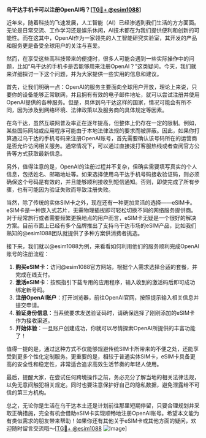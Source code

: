 **乌干达手机卡可以注册OpenAI吗？[[TG💪+ @esim1088](https://t.me/s/esim1088)]**

近年来，随着科技的飞速发展，人工智能（AI）已经渗透到我们生活的方方面面。无论是日常交流、工作学习还是娱乐休闲，AI技术都在为我们提供便利和创新的可能性。而在这其中，OpenAI作为一家领先的人工智能研究实验室，其开发的产品和服务更是备受全球用户的关注与喜爱。

然而，在享受这些高科技带来的便捷时，很多人可能会遇到一些实际操作中的问题，比如“乌干达的手机卡是否能够用来注册OpenAI？”这类疑问。今天，我们就来详细探讨一下这个问题，并为大家提供一些实用的信息和建议。

首先，让我们明确一点：OpenAI的服务主要面向全球用户开放，理论上来说，只要你的设备能够正常联网，并且拥有有效的电子邮件地址，就可以尝试注册并使用OpenAI提供的各种服务。但是，具体到乌干达这样的国家，情况可能会有所不同，因为涉及到网络环境、法律政策以及服务商的具体规定等因素。

在乌干达，虽然互联网普及率正在逐年提高，但整体上仍存在一定的限制。例如，某些国际网站或应用程序可能由于本地法律法规的要求而被屏蔽。因此，如果你打算通过乌干达的手机号码来注册OpenAI账号，首先需要确认该号码所在的运营商是否允许访问相关服务。通常情况下，可以通过直接拨打客服热线或者查阅官方公告等方式获取最新信息。

另外，值得注意的是，OpenAI的注册过程并不复杂，但确实需要填写真实的个人信息，包括姓名、邮箱地址等。如果选择使用乌干达手机号码接收验证码，则必须确保这个号码是有效的，并且能够顺利接收到短信通知。否则，即使完成了所有步骤，也有可能因为验证失败而导致注册失败。

当然，除了传统的实体SIM卡之外，现在还有一种更加灵活的选择——eSIM卡。eSIM卡是一种嵌入式芯片，无需物理插拔即可轻松切换不同的网络服务提供商。对于经常旅行或者需要频繁更换地点的用户而言，eSIM卡无疑是一个很好的解决方案。目前市面上已经有多个品牌推出了支持乌干达市场的eSIM产品，比如我们熟知的@esim1088团队就提供了多种方案供消费者挑选。

接下来，我们就以@esim1088为例，来看看如何利用他们的服务顺利完成OpenAI账号的注册流程：

1. **购买eSIM卡**：访问@esim1088官方网站，根据个人需求选择合适的套餐，并完成在线支付。
2. **激活eSIM卡**：按照指引下载专用的应用程序，输入收到的激活码后即可成功绑定新号码。
3. **注册OpenAI账户**：打开浏览器，前往OpenAI官网，按照提示输入相关信息并提交申请。
4. **验证身份信息**：当系统要求发送验证码时，请确保选择了刚刚添加的eSIM卡作为接收渠道。
5. **开始体验**：一旦账户创建成功，你就可以尽情探索OpenAI所提供的丰富功能了！

值得一提的是，通过这种方式不仅能够规避传统SIM卡所带来的不便之处，还能享受到更多个性化定制服务。更重要的是，相较于普通实体SIM卡，eSIM卡具备更高的安全性和稳定性，非常适合追求高效生活节奏的年轻人使用。

最后，提醒大家，在尝试任何跨境操作之前，务必充分了解当地的相关法律法规，以免无意间触犯相关规定。同时也要注意保护好自己的隐私数据，避免泄露给不可信的第三方机构。

总之，无论你是生活在乌干达本土还是计划前往那里短期停留，只要合理规划并采取正确措施，完全有机会借助eSIM卡实现顺畅地注册OpenAI账号。希望本文能为有类似需求的朋友带来帮助！如果你还有其他关于eSIM卡或其他方面的疑问，欢迎随时留言交流哦～[[TG💪+ @esim1088](https://t.me/s/esim1088) ![Image](https://i.postimg.cc/4NQfJmqS/Snipaste-2025-05-13-00-14-12.png)]